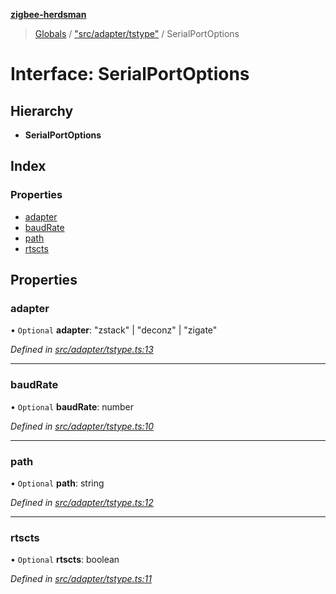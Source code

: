 **[zigbee-herdsman](../README.md)**

> [Globals](../README.md) / ["src/adapter/tstype"](../modules/_src_adapter_tstype_.md) / SerialPortOptions

# Interface: SerialPortOptions

## Hierarchy

* **SerialPortOptions**

## Index

### Properties

* [adapter](_src_adapter_tstype_.serialportoptions.md#adapter)
* [baudRate](_src_adapter_tstype_.serialportoptions.md#baudrate)
* [path](_src_adapter_tstype_.serialportoptions.md#path)
* [rtscts](_src_adapter_tstype_.serialportoptions.md#rtscts)

## Properties

### adapter

• `Optional` **adapter**: \"zstack\" \| \"deconz\" \| \"zigate\"

*Defined in [src/adapter/tstype.ts:13](https://github.com/GrandeurSmart/gza-core/blob/master/src/src/adapter/tstype.ts#L13)*

___

### baudRate

• `Optional` **baudRate**: number

*Defined in [src/adapter/tstype.ts:10](https://github.com/GrandeurSmart/gza-core/blob/master/src/src/adapter/tstype.ts#L10)*

___

### path

• `Optional` **path**: string

*Defined in [src/adapter/tstype.ts:12](https://github.com/GrandeurSmart/gza-core/blob/master/src/src/adapter/tstype.ts#L12)*

___

### rtscts

• `Optional` **rtscts**: boolean

*Defined in [src/adapter/tstype.ts:11](https://github.com/GrandeurSmart/gza-core/blob/master/src/src/adapter/tstype.ts#L11)*
